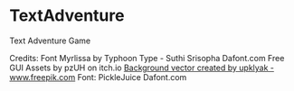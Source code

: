 # TextAdventure
Text Adventure Game

Credits:
Font Myrlissa by Typhoon Type - Suthi Srisopha Dafont.com
Free GUI Assets by pzUH on itch.io
<a href="https://www.freepik.com/vectors/background">Background vector created by upklyak - www.freepik.com</a>
Font: PickleJuice Dafont.com

